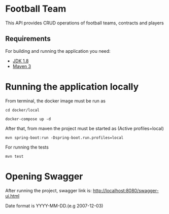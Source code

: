 # Football Team
This API provides CRUD operations of football teams, contracts and players

## Requirements

For building and running the application you need:

- [JDK 1.8](http://www.oracle.com/technetwork/java/javase/downloads/jdk8-downloads-2133151.html)
- [Maven 3](https://maven.apache.org)

# Running the application locally

From terminal, the docker image must be run as

```shell
cd docker/local
```
 ```shell
 docker-compose up -d
 ```
 
After that, from maven the project must be started as (Active profiles=local)

```shell
mvn spring-boot:run -Dspring-boot.run.profiles=local
```

For running the tests

```shell
mvn test
```

# Opening Swagger

After running the project, swagger link is: [http://localhost:8080/swagger-ui.html](http://localhost:8080/swagger-ui.html)

Date format is YYYY-MM-DD.(e.g 2007-12-03)